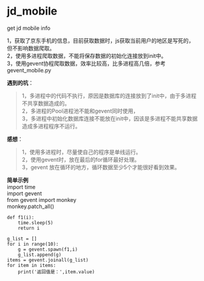# jd_mobile
get jd mobile info

1，获取了京东手机的信息，目前获取数据时，js获取当前用户的地区是写死的，但不影响数据爬取。<br>
2，使用多进程爬取数据，不能将保存数据的初始化连接放到init中。<br>
3，使用gevent协程爬取数据，效率比较高，比多进程高几倍，参考gevent_mobile.py<br>


**遇到的坑**：<br>
>1，多进程中的代码不执行，原因是数据库的连接放到了init中，由于多进程不共享数据造成的。<br>
>2，多进程的Pool进程池不能和gevent同时使用，<br>
>3，多进程中初始化数据库连接不能放在init中，因该是多进程不能共享数据造成多进程程序不运行。<br>


**感想**：
>1，使用多进程时，尽量使自己的程序是单线运行。<br>
>2，使用gevent时，放在最后的for循环最好处理。<br>
>3，gevent 放在循环的地方，循环数据至少5个才能很好看到效果。<br>

**简单示例**<br>
import time<br>
import gevent<br>
from gevent import monkey<br>
monkey.patch_all()<br>
    
    def f1(i):
        time.sleep(5)
        return i

    g_list = []
    for i in range(10):
        g = gevent.spawn(f1,i)
        g_list.append(g)
    items = gevent.joinall(g_list)
    for item in items:
        print('返回值是：',item.value)


